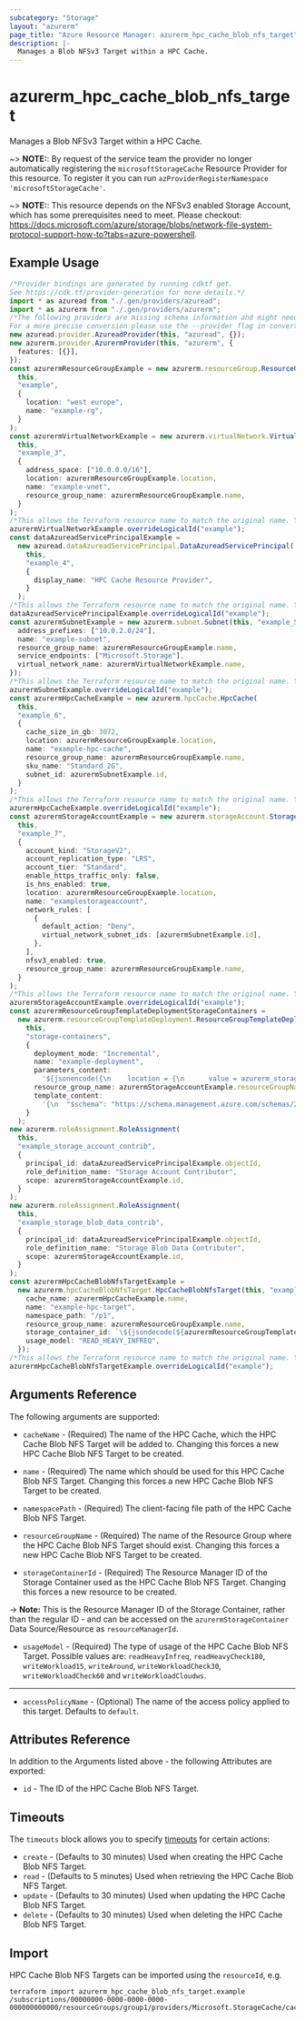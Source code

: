 ```yaml
---
subcategory: "Storage"
layout: "azurerm"
page_title: "Azure Resource Manager: azurerm_hpc_cache_blob_nfs_target"
description: |-
  Manages a Blob NFSv3 Target within a HPC Cache.
---
```


# azurerm\_hpc\_cache\_blob\_nfs\_target

Manages a Blob NFSv3 Target within a HPC Cache.

\~> **NOTE:**: By request of the service team the provider no longer automatically registering the `microsoftStorageCache` Resource Provider for this resource. To register it you can run `azProviderRegisterNamespace 'microsoftStorageCache'`.

\~> **NOTE:**: This resource depends on the NFSv3 enabled Storage Account, which has some prerequisites need to meet. Please checkout: <https://docs.microsoft.com/azure/storage/blobs/network-file-system-protocol-support-how-to?tabs=azure-powershell>.

## Example Usage

```typescript
/*Provider bindings are generated by running cdktf get.
See https://cdk.tf/provider-generation for more details.*/
import * as azuread from "./.gen/providers/azuread";
import * as azurerm from "./.gen/providers/azurerm";
/*The following providers are missing schema information and might need manual adjustments to synthesize correctly: azuread, azurerm.
For a more precise conversion please use the --provider flag in convert.*/
new azuread.provider.AzureadProvider(this, "azuread", {});
new azurerm.provider.AzurermProvider(this, "azurerm", {
  features: [{}],
});
const azurermResourceGroupExample = new azurerm.resourceGroup.ResourceGroup(
  this,
  "example",
  {
    location: "west europe",
    name: "example-rg",
  }
);
const azurermVirtualNetworkExample = new azurerm.virtualNetwork.VirtualNetwork(
  this,
  "example_3",
  {
    address_space: ["10.0.0.0/16"],
    location: azurermResourceGroupExample.location,
    name: "example-vnet",
    resource_group_name: azurermResourceGroupExample.name,
  }
);
/*This allows the Terraform resource name to match the original name. You can remove the call if you don't need them to match.*/
azurermVirtualNetworkExample.overrideLogicalId("example");
const dataAzureadServicePrincipalExample =
  new azuread.dataAzureadServicePrincipal.DataAzureadServicePrincipal(
    this,
    "example_4",
    {
      display_name: "HPC Cache Resource Provider",
    }
  );
/*This allows the Terraform resource name to match the original name. You can remove the call if you don't need them to match.*/
dataAzureadServicePrincipalExample.overrideLogicalId("example");
const azurermSubnetExample = new azurerm.subnet.Subnet(this, "example_5", {
  address_prefixes: ["10.0.2.0/24"],
  name: "example-subnet",
  resource_group_name: azurermResourceGroupExample.name,
  service_endpoints: ["Microsoft.Storage"],
  virtual_network_name: azurermVirtualNetworkExample.name,
});
/*This allows the Terraform resource name to match the original name. You can remove the call if you don't need them to match.*/
azurermSubnetExample.overrideLogicalId("example");
const azurermHpcCacheExample = new azurerm.hpcCache.HpcCache(
  this,
  "example_6",
  {
    cache_size_in_gb: 3072,
    location: azurermResourceGroupExample.location,
    name: "example-hpc-cache",
    resource_group_name: azurermResourceGroupExample.name,
    sku_name: "Standard_2G",
    subnet_id: azurermSubnetExample.id,
  }
);
/*This allows the Terraform resource name to match the original name. You can remove the call if you don't need them to match.*/
azurermHpcCacheExample.overrideLogicalId("example");
const azurermStorageAccountExample = new azurerm.storageAccount.StorageAccount(
  this,
  "example_7",
  {
    account_kind: "StorageV2",
    account_replication_type: "LRS",
    account_tier: "Standard",
    enable_https_traffic_only: false,
    is_hns_enabled: true,
    location: azurermResourceGroupExample.location,
    name: "examplestorageaccount",
    network_rules: [
      {
        default_action: "Deny",
        virtual_network_subnet_ids: [azurermSubnetExample.id],
      },
    ],
    nfsv3_enabled: true,
    resource_group_name: azurermResourceGroupExample.name,
  }
);
/*This allows the Terraform resource name to match the original name. You can remove the call if you don't need them to match.*/
azurermStorageAccountExample.overrideLogicalId("example");
const azurermResourceGroupTemplateDeploymentStorageContainers =
  new azurerm.resourceGroupTemplateDeployment.ResourceGroupTemplateDeployment(
    this,
    "storage-containers",
    {
      deployment_mode: "Incremental",
      name: "example-deployment",
      parameters_content:
        '${jsonencode({\n    location = {\n      value = azurerm_storage_account.example.location\n    },\n    storageAccountName = {\n      value = azurerm_storage_account.example.name\n    },\n    containerName = {\n      value = "example-container"\n    }\n  })}',
      resource_group_name: azurermStorageAccountExample.resourceGroupName,
      template_content:
        '{\n  "$schema": "https://schema.management.azure.com/schemas/2019-04-01/deploymentTemplate.json#",\n  "contentVersion": "1.0.0.0",\n  "parameters": {\n    "storageAccountName": {\n      "type": "String"\n    },\n    "containerName": {\n      "type": "String"\n    },\n    "location": {\n      "type": "String"\n    }\n  },\n  "resources": [\n    {\n      "type": "Microsoft.Storage/storageAccounts",\n      "apiVersion": "2019-06-01",\n      "name": "[parameters(\'storageAccountName\')]",\n      "location": "[parameters(\'location\')]",\n      "sku": {\n        "name": "Standard_LRS",\n        "tier": "Standard"\n      },\n      "kind": "StorageV2",\n      "properties": {\n        "accessTier": "Hot"\n      },\n      "resources": [\n        {\n          "type": "blobServices/containers",\n          "apiVersion": "2019-06-01",\n          "name": "[concat(\'default/\', parameters(\'containerName\'))]",\n          "dependsOn": [\n            "[parameters(\'storageAccountName\')]"\n          ]\n        }\n      ]\n    }\n  ],\n\n  "outputs": {\n    "id": {\n      "type": "String",\n      "value": "[resourceId(\'Microsoft.Storage/storageAccounts/blobServices/containers\', parameters(\'storageAccountName\'), \'default\', parameters(\'containerName\'))]"\n    }\n  }\n}\n',
    }
  );
new azurerm.roleAssignment.RoleAssignment(
  this,
  "example_storage_account_contrib",
  {
    principal_id: dataAzureadServicePrincipalExample.objectId,
    role_definition_name: "Storage Account Contributor",
    scope: azurermStorageAccountExample.id,
  }
);
new azurerm.roleAssignment.RoleAssignment(
  this,
  "example_storage_blob_data_contrib",
  {
    principal_id: dataAzureadServicePrincipalExample.objectId,
    role_definition_name: "Storage Blob Data Contributor",
    scope: azurermStorageAccountExample.id,
  }
);
const azurermHpcCacheBlobNfsTargetExample =
  new azurerm.hpcCacheBlobNfsTarget.HpcCacheBlobNfsTarget(this, "example_11", {
    cache_name: azurermHpcCacheExample.name,
    name: "example-hpc-target",
    namespace_path: "/p1",
    resource_group_name: azurermResourceGroupExample.name,
    storage_container_id: `\${jsondecode(${azurermResourceGroupTemplateDeploymentStorageContainers.outputContent}).id.value}`,
    usage_model: "READ_HEAVY_INFREQ",
  });
/*This allows the Terraform resource name to match the original name. You can remove the call if you don't need them to match.*/
azurermHpcCacheBlobNfsTargetExample.overrideLogicalId("example");

```

## Arguments Reference

The following arguments are supported:

*   `cacheName` - (Required) The name of the HPC Cache, which the HPC Cache Blob NFS Target will be added to. Changing this forces a new HPC Cache Blob NFS Target to be created.

*   `name` - (Required) The name which should be used for this HPC Cache Blob NFS Target. Changing this forces a new HPC Cache Blob NFS Target to be created.

*   `namespacePath` - (Required) The client-facing file path of the HPC Cache Blob NFS Target.

*   `resourceGroupName` - (Required) The name of the Resource Group where the HPC Cache Blob NFS Target should exist. Changing this forces a new HPC Cache Blob NFS Target to be created.

*   `storageContainerId` - (Required) The Resource Manager ID of the Storage Container used as the HPC Cache Blob NFS Target. Changing this forces a new resource to be created.

\-> **Note:** This is the Resource Manager ID of the Storage Container, rather than the regular ID - and can be accessed on the `azurermStorageContainer` Data Source/Resource as `resourceManagerId`.

* `usageModel` - (Required) The type of usage of the HPC Cache Blob NFS Target. Possible values are: `readHeavyInfreq`, `readHeavyCheck180`, `writeWorkload15`, `writeAround`, `writeWorkloadCheck30`, `writeWorkloadCheck60` and `writeWorkloadCloudws`.

***

* `accessPolicyName` - (Optional) The name of the access policy applied to this target. Defaults to `default`.

## Attributes Reference

In addition to the Arguments listed above - the following Attributes are exported:

* `id` - The ID of the HPC Cache Blob NFS Target.

## Timeouts

The `timeouts` block allows you to specify [timeouts](https://www.terraform.io/language/resources/syntax#operation-timeouts) for certain actions:

* `create` - (Defaults to 30 minutes) Used when creating the HPC Cache Blob NFS Target.
* `read` - (Defaults to 5 minutes) Used when retrieving the HPC Cache Blob NFS Target.
* `update` - (Defaults to 30 minutes) Used when updating the HPC Cache Blob NFS Target.
* `delete` - (Defaults to 30 minutes) Used when deleting the HPC Cache Blob NFS Target.

## Import

HPC Cache Blob NFS Targets can be imported using the `resourceId`, e.g.

```shell
terraform import azurerm_hpc_cache_blob_nfs_target.example /subscriptions/00000000-0000-0000-0000-000000000000/resourceGroups/group1/providers/Microsoft.StorageCache/caches/cache1/storageTargets/target1
```
